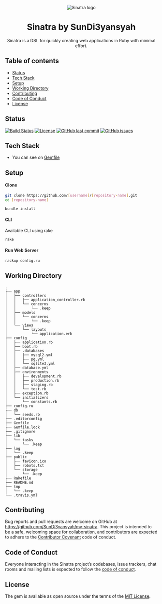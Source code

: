 <p align="center">
  <img src="http://sinatrarb.com/images/logo.png" alt="Sinatra logo">
</p>

<h1 align="center">Sinatra by SunDi3yansyah</h1>

<p align="center">
  Sinatra is a DSL for quickly creating web applications in Ruby with minimal effort.
</p>


## Table of contents

- [Status](#status)
- [Tech Stack](#tech-stack)
- [Setup](#setup)
- [Working Directory](#working-directory)
- [Contributing](#contributing)
- [Code of Conduct](#code-of-conduct)
- [License](#License)


## Status

[![Build Status](https://travis-ci.org/SunDi3yansyah/my-sinatra.svg)](https://travis-ci.org/SunDi3yansyah/my-sinatra)
[![License](https://img.shields.io/github/license/SunDi3yansyah/my-sinatra.svg)](LICENSE)
[![GitHub last commit](https://img.shields.io/github/last-commit/SunDi3yansyah/my-sinatra.svg)](https://github.com/SunDi3yansyah/my-sinatra/commits/master)
[![GitHub issues](https://img.shields.io/github/issues/SunDi3yansyah/my-sinatra.svg)](https://github.com/SunDi3yansyah/my-sinatra/issues)


## Tech Stack

- You can see on [Gemfile](Gemfile)


## Setup

#### Clone
```bash
git clone https://github.com/[username]/[repository-name].git
cd [repository-name]
```

```bash
bundle install
```

#### CLI

Available CLI using rake

```bash
rake
```

#### Run Web Server
```bash
rackup config.ru
```

## Working Directory
```
.
├── app
│   ├── controllers
│   │   ├── application_controller.rb
│   │   └── concerns
│   │       └── .keep
│   ├── models
│   │   └── concerns
│   │       └── .keep
│   └── views
│       └── layouts
│           └── application.erb
├── config
│   ├── application.rb
│   ├── boot.rb
│   ├── .databases
│   │   ├── mysql2.yml
│   │   ├── pg.yml
│   │   └── sqlite3.yml
│   ├── database.yml
│   ├── environments
│   │   ├── development.rb
│   │   ├── production.rb
│   │   ├── staging.rb
│   │   └── test.rb
│   ├── exception.rb
│   └── initializers
│       └── constants.rb
├── config.ru
├── db
│   └── seeds.rb
├── .editorconfig
├── Gemfile
├── Gemfile.lock
├── .gitignore
├── lib
│   └── tasks
│       └── .keep
├── log
│   └── .keep
├── public
│   ├── favicon.ico
│   ├── robots.txt
│   └── storage
│       └── .keep
├── Rakefile
├── README.md
├── tmp
│   └── .keep
└── .travis.yml
```


## Contributing

Bug reports and pull requests are welcome on GitHub at https://github.com/SunDi3yansyah/my-sinatra. This project is intended to be a safe, welcoming space for collaboration, and contributors are expected to adhere to the [Contributor Covenant](http://contributor-covenant.org) code of conduct.


## Code of Conduct

Everyone interacting in the Sinatra project’s codebases, issue trackers, chat rooms and mailing lists is expected to follow the [code of conduct](CODE_OF_CONDUCT.md).


## License

The gem is available as open source under the terms of the [MIT License](LICENSE).

